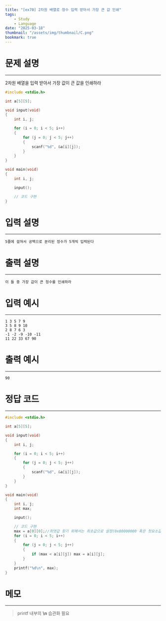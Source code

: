 ```yaml
---
title: "[ex70] 2차원 배열로 정수 입력 받아서 가장 큰 값 인쇄"
tags:
    - Study
    - Language
date: "2025-03-18"
thumbnail: "/assets/img/thumbnail/C.png"
bookmark: true
---
```

# 문제 설명
---
2차원 배열을 입력 받아서 가장 값이 큰 값을 인쇄하라

```c
#include <stdio.h>

int a[5][5];

void input(void)
{
	int i, j;

	for (i = 0; i < 5; i++)
	{
		for (j = 0; j < 5; j++)
		{
			scanf("%d", &a[i][j]);
		}
	}
}

void main(void)
{
	int i, j;

	input();

	// 코드 구현
}
```

# 입력 설명
---

```
5줄에 걸쳐서 공백으로 분리된 정수가 5개씩 입력된다
```

# 출력 설명
---

```
이 들 중 가장 값이 큰 정수를 인쇄하라
```
# 입력 예시
---

```
1 3 5 7 9
3 5 8 9 10
2 8 7 6 3
-1 -2 -9 -10 -11
11 22 33 67 90
```

# 출력 예시
---

```
90
```

# 정답 코드
---

```c
#include <stdio.h>

int a[5][5];

void input(void)
{
	int i, j;

	for (i = 0; i < 5; i++)
	{
		for (j = 0; j < 5; j++)
		{
			scanf("%d", &a[i][j]);
		}
	}
}

void main(void)
{
	int i, j;
	int max;

	input();

	// 코드 구현
	max = a[0][0];//최댓값 찾기 위해서는 최솟값으로 설정(0x80000000 혹은 첫요소값)
	for (i = 0; i < 5; i++)
	{
		for (j = 0; j < 5; j++)
		{
			if (max < a[i][j]) max = a[i][j];
		}
	}
	printf("%d\n", max);
}
```

# 메모
---
> printf 내부의 **\n** 습관화 필요